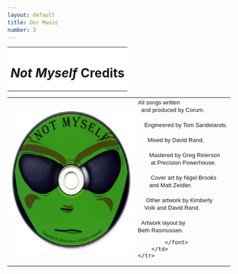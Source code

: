```yaml
---
layout: default
title: Our Music
number: 3
---
```

<table align="CENTER" cellspacing="0" BORDER="0"><TR><TD bgcolor="#FFFFFF" class="title"><H1><i>Not Myself</i> Credits</H1></TD></TR></table>
<table align="CENTER" cellspacing="0" cellpadding="0" BORDER="0">
	<tr>
		<td><IMG SRC="images/NotMyselfDisc.jpg" WIDTH="318" HEIGHT="318" ALT="Not Myself"></td>
		<td>
			<font face="Arial,Geneva,Helvetica,Sans-Serif" size="2">
				<NOBR>All songs <SPAN CLASS="verb">written</SPAN></NOBR><BR>
				<NOBR>&nbsp;&nbsp;and <SPAN CLASS="verb">produced</SPAN> by <SPAN CLASS="subject">Corum</SPAN>.</NOBR><BR>&nbsp;<BR>
				<NOBR>&nbsp;&nbsp;&nbsp;&nbsp;<SPAN CLASS="verb">Engineered</SPAN> by <SPAN CLASS="subject">Tom Sandelands</SPAN>.</NOBR><BR>&nbsp;<BR>
				<NOBR>&nbsp;&nbsp;&nbsp;&nbsp;&nbsp;&nbsp;<SPAN CLASS="verb">Mixed</SPAN> by <SPAN CLASS="subject">David Rand</SPAN>.</NOBR><BR>&nbsp;<BR>
				<NOBR>&nbsp;&nbsp;&nbsp;&nbsp;&nbsp;&nbsp;&nbsp;<SPAN CLASS="verb">Mastered</SPAN> by <SPAN CLASS="subject">Greg Reierson</SPAN></NOBR><BR>
				<NOBR>&nbsp;&nbsp;&nbsp;&nbsp;&nbsp;&nbsp;&nbsp;&nbsp;at <SPAN CLASS="subject">Precision Powerhouse</SPAN>.</NOBR><BR>&nbsp;<BR>
				<NOBR>&nbsp;&nbsp;&nbsp;&nbsp;&nbsp;&nbsp;&nbsp;&nbsp;<SPAN CLASS="verb">Cover art</SPAN> by <SPAN CLASS="subject">Nigel Brooks</SPAN></NOBR><BR>
				<NOBR>&nbsp;&nbsp;&nbsp;&nbsp;&nbsp;&nbsp;&nbsp;and <SPAN CLASS="subject">Matt Zeidler</SPAN>.</NOBR><BR>&nbsp;<BR>
				<NOBR>&nbsp;&nbsp;&nbsp;&nbsp;&nbsp;<SPAN CLASS="verb">Other artwork</SPAN> by <SPAN CLASS="subject">Kimberly</SPAN></NOBR><BR>
				<NOBR>&nbsp;&nbsp;&nbsp;&nbsp;<SPAN CLASS="subject">Volk</SPAN> and <SPAN CLASS="subject">David Rand</SPAN>.</NOBR><BR>&nbsp;<BR>
				<NOBR>&nbsp;&nbsp;<SPAN CLASS="verb">Artwork layout</SPAN> by</NOBR><BR>
				<NOBR><SPAN CLASS="subject">Beth Rasmussen</SPAN>.</NOBR>

			</font>
		</td>
	</tr>
</table>